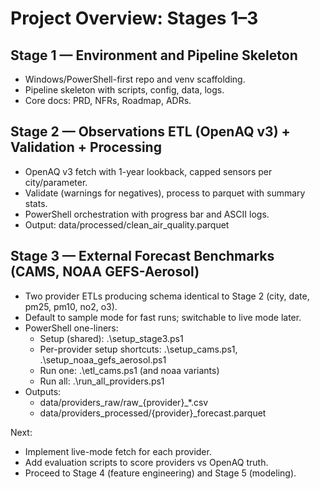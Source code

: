# Project Overview: Stages 1–3

## Stage 1 — Environment and Pipeline Skeleton
- Windows/PowerShell-first repo and venv scaffolding.
- Pipeline skeleton with scripts, config, data, logs.
- Core docs: PRD, NFRs, Roadmap, ADRs.

## Stage 2 — Observations ETL (OpenAQ v3) + Validation + Processing
- OpenAQ v3 fetch with 1-year lookback, capped sensors per city/parameter.
- Validate (warnings for negatives), process to parquet with summary stats.
- PowerShell orchestration with progress bar and ASCII logs.
- Output: data/processed/clean_air_quality.parquet

## Stage 3 — External Forecast Benchmarks (CAMS, NOAA GEFS-Aerosol)
- Two provider ETLs producing schema identical to Stage 2 (city, date, pm25, pm10, no2, o3).
- Default to sample mode for fast runs; switchable to live mode later.
- PowerShell one-liners:
  - Setup (shared): .\setup_stage3.ps1
  - Per-provider setup shortcuts: .\setup_cams.ps1, .\setup_noaa_gefs_aerosol.ps1
  - Run one: .\etl_cams.ps1 (and noaa variants)
  - Run all: .\run_all_providers.ps1
- Outputs:
  - data/providers_raw/raw_{provider}_*.csv
  - data/providers_processed/{provider}_forecast.parquet

Next:
- Implement live-mode fetch for each provider.
- Add evaluation scripts to score providers vs OpenAQ truth.
- Proceed to Stage 4 (feature engineering) and Stage 5 (modeling).
